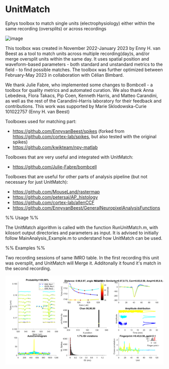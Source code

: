 # UnitMatch
Ephys toolbox to match single units (electrophysiology) either within the same recording (oversplits) or across recordings

![image](https://github.com/EnnyvanBeest/UnitMatch/blob/main/LogoAndExamples/Logo.png)

This toolbox was created in November 2022-January 2023 by Enny H. van Beest as a tool to match units across multiple recording(day)s, and/or merge oversplit units within the same day. It uses spatial position and waveform-based parameters - both standard and unstandard metrics to the field - to find possible matches. The toolbox was further optimized between February-May 2023 in collaboration with Célian Bimbard.

We thank Julie Fabre, who implemented some changes to Bombcell - a toolbox for quality metrics and automated curation.
We also thank Anna Lebedeva, Flora Takacs, Pip Coen, Kenneth Harris, and Matteo Carandini, as well as the rest of the Carandini-Harris laboratory for their feedback and contributions.
This work was supported by Marie Sklodowska-Curie 101022757 (Enny H. van Beest)

Toolboxes used for matching part:
- https://github.com/EnnyvanBeest/spikes (forked from https://github.com/cortex-lab/spikes, but also tested with the original spikes)
- https://github.com/kwikteam/npy-matlab

Toolboxes that are very useful and integrated with UnitMatch:
- https://github.com/Julie-Fabre/bombcell

Toolboxes that are useful for other parts of analysis pipeline (but not necessary for just UnitMatch):
- https://github.com/MouseLand/rastermap
- https://github.com/petersaj/AP_histology
- https://github.com/cortex-lab/allenCCF
- https://github.com/EnnyvanBeest/GeneralNeuropixelAnalysisFunctions

%% Usage %%

The UnitMatch algorithm is called with the function RunUnitMatch.m, with kilosort output directories and parameters as input. 
It is advised to initially follow MainAnalysis_Example.m to understand how UnitMatch can be used.  

%% Examples %%

Two recording sessions of same IMRO table. In the first recording this unit was oversplit, and UnitMatch will Merge it. Additonally it found it's match in the second recording.

![image](https://github.com/EnnyvanBeest/UnitMatch/blob/main/LogoAndExamples/Example1.png)
